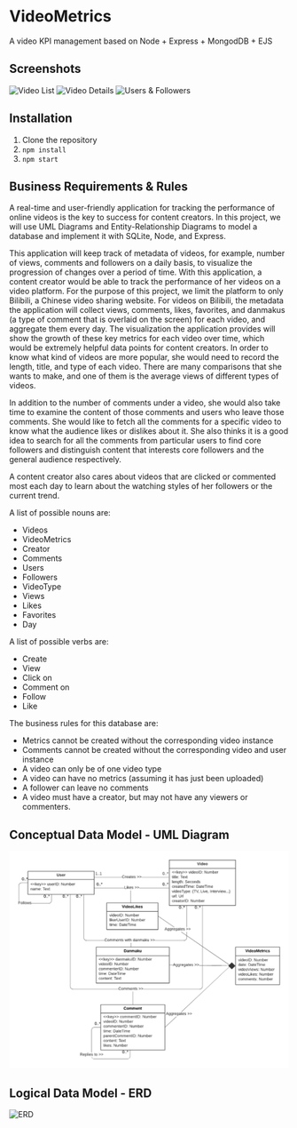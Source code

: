 # VideoMetrics

A video KPI management based on Node + Express + MongodDB + EJS

## Screenshots

![Video List](https://github.com/christinaxu128/CS5200-Project-Video-Metrics/blob/main/diagrams/Videos.png?raw=true)
![Video Details](https://github.com/christinaxu128/CS5200-Project-Video-Metrics/blob/main/diagrams/VideoDetails.png?raw=true)
![Users & Followers](https://github.com/christinaxu128/CS5200-Project-Video-Metrics/blob/main/diagrams/Users.png?raw=true)

## Installation

1. Clone the repository
2. `npm install`
3. `npm start`

## Business Requirements & Rules

A real-time and user-friendly application for tracking the performance of online videos is the key to success for content creators. In this project, we will use UML Diagrams and Entity-Relationship Diagrams to model a database and implement it with SQLite, Node, and Express.

This application will keep track of metadata of videos, for example, number of views, comments and followers on a daily basis, to visualize the progression of changes over a period of time. With this application, a content creator would be able to track the performance of her videos on a video platform. For the purpose of this project, we limit the platform to only Bilibili, a Chinese video sharing website. For videos on Bilibili, the metadata the application will collect views, comments, likes, favorites, and danmakus (a type of comment that is overlaid on the screen) for each video, and aggregate them every day. The visualization the application provides will show the growth of these key metrics for each video over time, which would be extremely helpful data points for content creators. In order to know what kind of videos are more popular, she would need to record the length, title, and type of each video. There are many comparisons that she wants to make, and one of them is the average views of different types of videos.

In addition to the number of comments under a video, she would also take time to examine the content of those comments and users who leave those comments. She would like to fetch all the comments for a specific video to know what the audience likes or dislikes about it. She also thinks it is a good idea to search for all the comments from particular users to find core followers and distinguish content that interests core followers and the general audience respectively.

A content creator also cares about videos that are clicked or commented most each day to learn about the watching styles of her followers or the current trend.

A list of possible nouns are:

- Videos
- VideoMetrics
- Creator
- Comments
- Users
- Followers
- VideoType
- Views
- Likes
- Favorites
- Day

A list of possible verbs are:

- Create
- View
- Click on
- Comment on
- Follow
- Like

The business rules for this database are:

- Metrics cannot be created without the corresponding video instance
- Comments cannot be created without the corresponding video and user instance
- A video can only be of one video type
- A video can have no metrics (assuming it has just been uploaded)
- A follower can leave no comments
- A video must have a creator, but may not have any viewers or commenters.

## Conceptual Data Model - UML Diagram

![UML](https://github.com/vanishima/VideoMetrics/blob/main/diagrams/Video%20Metrics%20UML.png?raw=true)

## Logical Data Model - ERD

![ERD](https://github.com/christinaxu128/CS5200-Project-Video-Metrics/blob/main/diagrams/Video%20Metrics%20ERD.png?raw=true)
